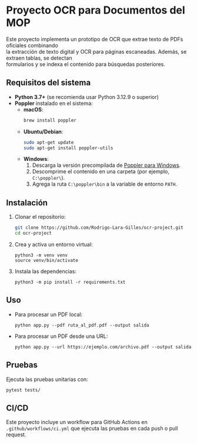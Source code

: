 # Proyecto OCR para Documentos del MOP

Este proyecto implementa un prototipo de OCR que extrae texto de PDFs oficiales combinando  
la extracción de texto digital y OCR para páginas escaneadas. Además, se extraen tablas, se detectan  
formularios y se indexa el contenido para búsquedas posteriores.

## Requisitos del sistema

- **Python 3.7+** (se recomienda usar Python 3.12.9 o superior)
- **Poppler** instalado en el sistema:
  - **macOS**:
    ```bash
    brew install poppler
    ```
  - **Ubuntu/Debian**:
    ```bash
    sudo apt-get update
    sudo apt-get install poppler-utils
    ```
  - **Windows**:
    1. Descarga la versión precompilada de [Poppler para Windows](http://blog.alivate.com.au/poppler-windows/).
    2. Descomprime el contenido en una carpeta (por ejemplo, `C:\poppler\`).
    3. Agrega la ruta `C:\poppler\bin` a la variable de entorno `PATH`.

## Instalación

1. Clonar el repositorio:
   ```bash
   git clone https://github.com/Rodrigo-Lara-Gilles/ocr-project.git
   cd ocr-project
   ```
2. Crea y activa un entorno virtual:
   ```
   python3 -m venv venv
   source venv/bin/activate
   ```
3. Instala las dependencias:
   ```
   python3 -m pip install -r requirements.txt
   ```

## Uso

- Para procesar un PDF local:
  ```
  python app.py --pdf ruta_al_pdf.pdf --output salida
  ```
- Para procesar un PDF desde una URL:
  ```
  python app.py --url https://ejemplo.com/archivo.pdf --output salida
  ```

## Pruebas

Ejecuta las pruebas unitarias con:
```
pytest tests/
```

## CI/CD

Este proyecto incluye un workflow para GitHub Actions en `.github/workflows/ci.yml` que ejecuta
las pruebas en cada push o pull request.
